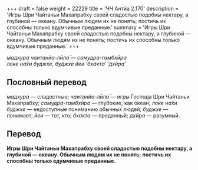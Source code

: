 +++
draft = false
weight = 22229
title = 'ЧЧ Антйа 2.170'
description = 'Игры Шри Чайтаньи Махапрабху своей сладостью подобны нектару, а глубиной — океану. Обычным людям их не понять; постичь их способны только вдумчивые преданные.'
summary = 'Игры Шри Чайтаньи Махапрабху своей сладостью подобны нектару, а глубиной — океану. Обычным людям их не понять; постичь их способны только вдумчивые преданные.'
+++

_мадхура чаитанйа-лӣла̄ — самудра-гамбхӣра  
локе на̄хи буджхе, буджхе йеи ‘бхакта’ ‘дхӣра’_

## Пословный перевод

_мадхура_ — сладостные; _чаитанйа_\-_лӣла̄_ — игры Господа Шри Чайтаньи Махапрабху; _самудра_\-_гамбхӣра_ — глубокие, как океан; _локе_ _на̄хи_ _буджхе_ — недоступные пониманию обычных людей; _буджхе_ — понимает; _йеи_ — тот, кто; _бхакта_ — преданный; _дхӣра_ — разумный.

## Перевод

**Игры Шри Чайтаньи Махапрабху своей сладостью подобны нектару, а глубиной — океану. Обычным людям их не понять; постичь их способны только вдумчивые преданные.**
